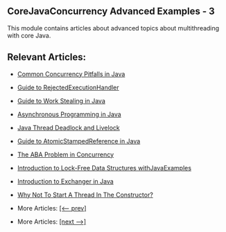 ## CoreJavaConcurrency Advanced Examples - 3

This module contains articles about advanced topics about multithreading with core Java.

## Relevant Articles:

- [Common Concurrency Pitfalls in Java](docs/Java_Common_Concurrency_Pitfalls.md)
- [Guide to RejectedExecutionHandler](docs/Java_RejectedExecutionHandler.md)
- [Guide to Work Stealing in Java](docs/Java_WorkStealing.md)
- [Asynchronous Programming in Java](docs/Java_Asynchronous_Program.md)
- [Java Thread Deadlock and Livelock](docs/Java_Deadlock_Livelock.md)
- [Guide to AtomicStampedReference in Java](docs/Java_AtomicStampedReference.md)
- [The ABA Problem in Concurrency](docs/Java_ABA_Concurrency.md)
- [Introduction to Lock-Free Data Structures withJavaExamples](docs/Java_LockFree_Program.md)
- [Introduction to Exchanger in Java](docs/Java_Exchanger.md)
- [Why Not To Start A Thread In The Constructor?](docs/Java_Thread_Constructor.md)

- More Articles: [[<-- prev]](../java-concurrency-advanced-2/README.md)
- More Articles: [[next -->]](../java-concurrency-advanced-4/README.md)